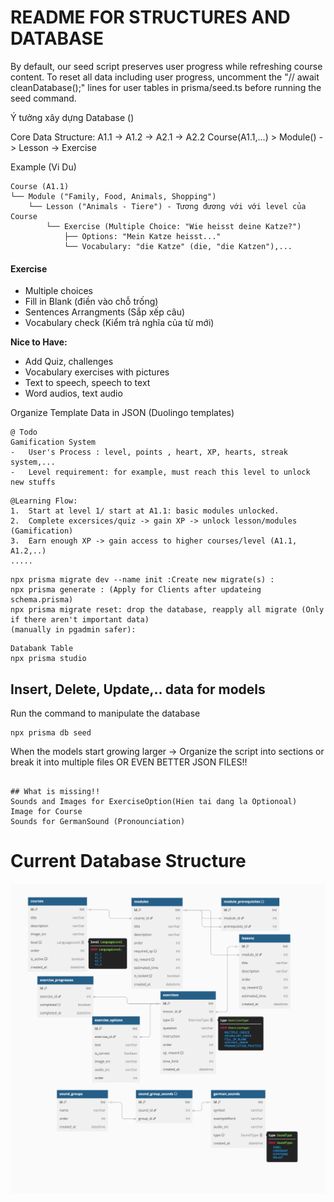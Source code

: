 # README FOR STRUCTURES AND DATABASE

By default, our seed script preserves user progress while refreshing course content. To reset all data including user progress, uncomment the "// await cleanDatabase();" lines for user tables in prisma/seed.ts before running the seed command.

Ý tưởng xây dựng Database ()

Core Data Structure:
A1.1 → A1.2 → A2.1 → A2.2
Course(A1.1,...) > Module() -> Lesson -> Exercise

Example (Vi Du)
```
Course (A1.1) 
└── Module ("Family, Food, Animals, Shopping") 
    └── Lesson ("Animals - Tiere") - Tương đương với với level của Course
        └── Exercise (Multiple Choice: "Wie heisst deine Katze?")
            ├── Options: "Mein Katze heisst..."
            └── Vocabulary: "die Katze" (die, "die Katzen"),...
```

#### Exercise
-   Multiple choices
-   Fill in Blank (điền vào chỗ trống)
-   Sentences Arrangments (Sắp xếp câu)
-   Vocabulary check (Kiểm trả nghĩa của từ mới)

**Nice to Have:**
-   Add Quiz, challenges
-   Vocabulary exercises with pictures
-   Text to speech, speech to text
-   Word audios, text audio

Organize Template Data in JSON (Duolingo templates)


```
@ Todo
Gamification System
-   User's Process : level, points , heart, XP, hearts, streak system,...
-   Level requirement: for example, must reach this level to unlock new stuffs
```

```
@Learning Flow:
1.  Start at level 1/ start at A1.1: basic modules unlocked.
2.  Complete excersices/quiz -> gain XP -> unlock lesson/modules (Gamification)
3.  Earn enough XP -> gain access to higher courses/level (A1.1, A1.2,..)
.....

```

```
npx prisma migrate dev --name init :Create new migrate(s) : 
npx prisma generate : (Apply for Clients after updateing schema.prisma)
npx prisma migrate reset: drop the database, reapply all migrate (Only if there aren't important data)
(manually in pgadmin safer): 
```

```
Databank Table 
npx prisma studio
```

## Insert, Delete, Update,.. data for models
Run the command to manipulate the database
```
npx prisma db seed
```
When the models start growing larger
-> Organize the script into sections or break it into multiple files OR EVEN BETTER JSON FILES!!

```

## What is missing!!
Sounds and Images for ExerciseOption(Hien tai dang la Optionoal) 
Image for Course
Sounds for GermanSound (Pronounciation)
```

# Current Database Structure
 ![alt text](backend/archive/uml.png)